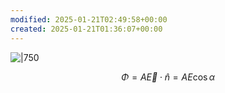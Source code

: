 ```yaml
---
modified: 2025-01-21T02:49:58+00:00
created: 2025-01-21T01:36:07+00:00
---
```

![|750](20250121024948930_What%20is%20electric%20field%20flux_.png)

$$
\Phi = A\vec{E}\cdot\hat{n} = AE\cos\alpha
$$